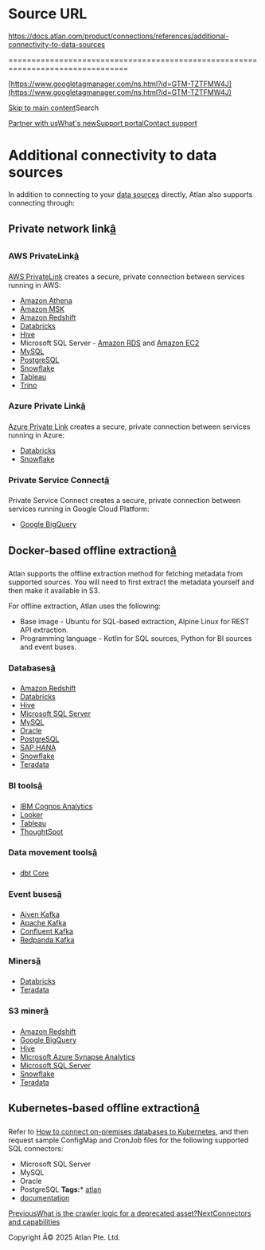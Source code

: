 # Source URL
https://docs.atlan.com/product/connections/references/additional-connectivity-to-data-sources

================================================================================

<!--
canonical: https://docs.atlan.com/product/connections/references/additional-connectivity-to-data-sources
link-alternate: https://docs.atlan.com/product/connections/references/additional-connectivity-to-data-sources
meta-description: Learn about additional connectivity to data sources.
meta-docsearch:docusaurus_tag: docs-default-current
meta-docsearch:language: en
meta-docsearch:version: current
meta-docusaurus_locale: en
meta-docusaurus_tag: docs-default-current
meta-docusaurus_version: current
meta-generator: Docusaurus v3.8.1
meta-og-description: Learn about additional connectivity to data sources.
meta-og-locale: en
meta-og-title: Additional connectivity to data sources | Atlan Documentation
meta-og-url: https://docs.atlan.com/product/connections/references/additional-connectivity-to-data-sources
meta-twitter:card: summary_large_image
meta-viewport: width=device-width,initial-scale=1
title: Additional connectivity to data sources | Atlan Documentation
-->

[https://www.googletagmanager.com/ns.html?id=GTM-TZTFMW4J](https://www.googletagmanager.com/ns.html?id=GTM-TZTFMW4J)

[Skip to main content](#__docusaurus_skipToContent_fallback)Search

[Partner with us](https://docs.google.com/forms/d/e/1FAIpQLScuAIhCm2GS7YFstrOjawbP8J7PUmOynQo7wI2yGCcCyEcVSw/viewform)[What's new](https://shipped.atlan.com/)[Support portal](https://atlan.zendesk.com/auth/v2/login/signin?return_to=https%3A%2F%2Fatlan.zendesk.com%2Fhc%2Fen-us&theme=hc&locale=en-us&brand_id=1900000425113&auth_origin=1900000425113%2Cfalse%2Ctrue)[Contact support](/support/submit-request)

Additional connectivity to data sources
=======================================

In addition to connecting to your [data sources](/product/connections/references/supported-sources) directly, Atlan also supports connecting through:

Private network link[â](#private-network-link "Direct link to Private network link")
--------------------------------------------------------------------------------------

### AWS PrivateLink[â](#aws-privatelink "Direct link to AWS PrivateLink")

[AWS PrivateLink](https://docs.aws.amazon.com/whitepapers/latest/aws-vpc-connectivity-options/aws-privatelink.html) creates a secure, private connection between services running in AWS:

* [Amazon Athena](/apps/connectors/database/amazon-athena/how-tos/set-up-a-private-network-link-to-amazon-athena)
* [Amazon MSK](/apps/connectors/messaging/amazon-msk/how-tos/set-up-a-private-network-link-to-amazon-msk)
* [Amazon Redshift](/apps/connectors/data-warehouses/amazon-redshift/how-tos/set-up-a-private-network-link-to-amazon-redshift)
* [Databricks](/apps/connectors/data-warehouses/databricks/how-tos/set-up-an-aws-private-network-link-to-databricks)
* [Hive](/apps/connectors/database/hive/how-tos/set-up-a-private-network-link-to-hive)
* Microsoft SQL Server \- [Amazon RDS](/apps/connectors/database/microsoft-sql-server/how-tos/set-up-a-private-network-link-to-microsoft-sql-server-on-amazon-rds) and [Amazon EC2](/apps/connectors/database/microsoft-sql-server/how-tos/set-up-a-private-network-link-to-microsoft-sql-server-on-amazon-ec2)
* [MySQL](/apps/connectors/database/mysql/how-tos/set-up-a-private-network-link-to-mysql)
* [PostgreSQL](/apps/connectors/database/postgresql/how-tos/set-up-a-private-network-link-to-postgresql)
* [Snowflake](/apps/connectors/data-warehouses/snowflake/how-tos/set-up-an-aws-private-network-link-to-snowflake)
* [Tableau](/apps/connectors/business-intelligence/tableau/how-tos/set-up-a-private-network-link-to-tableau-server)
* [Trino](/apps/connectors/database/trino/how-tos/set-up-a-private-network-link-to-trino)

### Azure Private Link[â](#azure-private-link "Direct link to Azure Private Link")

[Azure Private Link](https://learn.microsoft.com/en-us/azure/private-link/private-link-overview) creates a secure, private connection between services running in Azure:

* [Databricks](/apps/connectors/data-warehouses/databricks/how-tos/set-up-an-azure-private-network-link-to-databricks)
* [Snowflake](/apps/connectors/data-warehouses/snowflake/how-tos/set-up-an-azure-private-network-link-to-snowflake)

### Private Service Connect[â](#private-service-connect "Direct link to Private Service Connect")

Private Service Connect creates a secure, private connection between services running in Google Cloud Platform:

* [Google BigQuery](/apps/connectors/data-warehouses/google-bigquery/how-tos/crawl-google-bigquery)

Docker\-based offline extraction[â](#docker-based-offline-extraction "Direct link to Docker-based offline extraction")
------------------------------------------------------------------------------------------------------------------------

Atlan supports the offline extraction method for fetching metadata from supported sources. You will need to first extract the metadata yourself and then make it available in S3\.

For offline extraction, Atlan uses the following:

* Base image \- Ubuntu for SQL\-based extraction, Alpine Linux for REST API extraction.
* Programming language \- Kotlin for SQL sources, Python for BI sources and event buses.

### Databases[â](#databases "Direct link to Databases")

* [Amazon Redshift](/apps/connectors/database/on-premises-databases/references/supported-connections-for-on-premises-databases)
* [Databricks](/apps/connectors/data-warehouses/databricks/how-tos/set-up-on-premises-databricks-access)
* [Hive](/apps/connectors/database/on-premises-databases/references/supported-connections-for-on-premises-databases)
* [Microsoft SQL Server](/apps/connectors/database/on-premises-databases/references/supported-connections-for-on-premises-databases)
* [MySQL](/apps/connectors/database/on-premises-databases/references/supported-connections-for-on-premises-databases)
* [Oracle](/apps/connectors/database/on-premises-databases/references/supported-connections-for-on-premises-databases)
* [PostgreSQL](/apps/connectors/database/on-premises-databases/references/supported-connections-for-on-premises-databases)
* [SAP HANA](/apps/connectors/database/on-premises-databases/references/supported-connections-for-on-premises-databases)
* [Snowflake](/apps/connectors/database/on-premises-databases/references/supported-connections-for-on-premises-databases)
* [Teradata](/apps/connectors/database/on-premises-databases/references/supported-connections-for-on-premises-databases)

### BI tools[â](#bi-tools "Direct link to BI tools")

* [IBM Cognos Analytics](/apps/connectors/business-intelligence/ibm-cognos-analytics/how-tos/set-up-on-premises-ibm-cognos-analytics-access)
* [Looker](/apps/connectors/business-intelligence/looker/how-tos/set-up-on-premises-looker-access)
* [Tableau](/apps/connectors/business-intelligence/tableau/how-tos/set-up-on-premises-tableau-access)
* [ThoughtSpot](/apps/connectors/business-intelligence/thoughtspot/how-tos/set-up-on-premises-thoughtspot-access)

### Data movement tools[â](#data-movement-tools "Direct link to Data movement tools")

* [dbt Core](/apps/connectors/etl-tools/dbt/how-tos/set-up-dbt-core)

### Event buses[â](#event-buses "Direct link to Event buses")

* [Aiven Kafka](/apps/connectors/messaging/on-premises-event-buses/how-tos/set-up-on-premises-kafka-access)
* [Apache Kafka](/apps/connectors/messaging/on-premises-event-buses/how-tos/set-up-on-premises-kafka-access)
* [Confluent Kafka](/apps/connectors/messaging/on-premises-event-buses/how-tos/set-up-on-premises-kafka-access)
* [Redpanda Kafka](/apps/connectors/messaging/on-premises-event-buses/how-tos/set-up-on-premises-kafka-access)

### Miners[â](#miners "Direct link to Miners")

* [Databricks](/apps/connectors/data-warehouses/databricks/how-tos/set-up-on-premises-databricks-lineage-extraction)
* [Teradata](/apps/connectors/database/teradata/how-tos/set-up-on-premises-teradata-miner-access)

### S3 miner[â](#s3-miner "Direct link to S3 miner")

* [Amazon Redshift](/product/connections/how-tos/mine-queries-through-s3)
* [Google BigQuery](/product/connections/how-tos/mine-queries-through-s3)
* [Hive](/product/connections/how-tos/mine-queries-through-s3)
* [Microsoft Azure Synapse Analytics](/apps/connectors/data-warehouses/microsoft-azure-synapse-analytics/how-tos/crawl-microsoft-azure-synapse-analytics)
* [Microsoft SQL Server](/product/connections/how-tos/mine-queries-through-s3)
* [Snowflake](/product/connections/how-tos/mine-queries-through-s3)
* [Teradata](/product/connections/how-tos/mine-queries-through-s3)

Kubernetes\-based offline extraction[â](#kubernetes-based-offline-extraction "Direct link to Kubernetes-based offline extraction")
------------------------------------------------------------------------------------------------------------------------------------

Refer to [How to connect on\-premises databases to Kubernetes](/apps/connectors/database/on-premises-databases/how-tos/connect-on-premises-databases-to-kubernetes), and then request sample ConfigMap and CronJob files for the following supported SQL connectors:

* Microsoft SQL Server
* MySQL
* Oracle
* PostgreSQL
**Tags:*** [atlan](/tags/atlan)
* [documentation](/tags/documentation)

[PreviousWhat is the crawler logic for a deprecated asset?](/product/connections/concepts/what-is-the-crawler-logic-for-a-deprecated-asset)[NextConnectors and capabilities](/product/connections/references/connectors-and-capabilities)

Copyright Â© 2025 Atlan Pte. Ltd.

